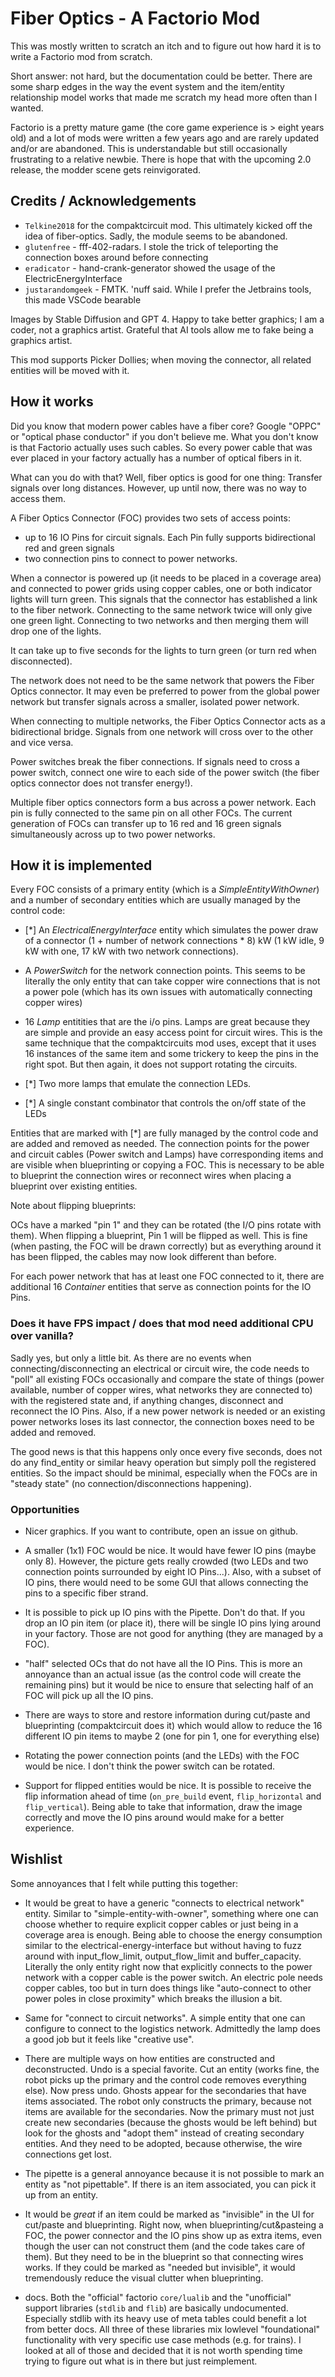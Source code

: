 # Fiber Optics - A Factorio Mod

This was mostly written to scratch an itch and to figure out how hard it is to write a Factorio mod from scratch.

Short answer: not hard, but the documentation could be better. There are some sharp edges in the way the event system and the item/entity relationship model works that made me scratch my head more often than I wanted.

Factorio is a pretty mature game (the core game experience is > eight years old) and a lot of mods were written a few years ago and are rarely updated and/or are abandoned. This is understandable but still occasionally frustrating to a relative newbie. There is hope that with the upcoming 2.0 release, the modder scene gets reinvigorated.

## Credits / Acknowledgements

- `Telkine2018` for the compaktcircuit mod. This ultimately kicked off the idea of fiber-optics. Sadly, the module seems to be abandoned.
- `glutenfree` - fff-402-radars. I stole the trick of teleporting the connection boxes around before connecting
- `eradicator` - hand-crank-generator showed the usage of the ElectricEnergyInterface
- `justarandomgeek` - FMTK. 'nuff said. While I prefer the Jetbrains tools, this made VSCode bearable

Images by Stable Diffusion and GPT 4. Happy to take better graphics; I am a coder, not a graphics artist. Grateful that AI tools allow me to fake being a graphics artist.

This mod supports Picker Dollies; when moving the connector, all related entities will be moved with it.

## How it works

Did you know that modern power cables have a fiber core? Google "OPPC" or "optical phase conductor" if you don't believe me. What you don't know is that Factorio actually uses such cables. So every power cable that was ever placed in your factory actually has a number of optical fibers in it.

What can you do with that? Well, fiber optics is good for one thing: Transfer signals over long distances. However, up until now, there was no way to access them.

A Fiber Optics Connector (FOC) provides two sets of access points:

- up to 16 IO Pins for circuit signals. Each Pin fully supports bidirectional red and green signals
- two connection pins to connect to power networks.

When a connector is powered up (it needs to be placed in a coverage area) and connected to power grids using copper cables, one or both indicator lights will turn green. This signals that the connector has established a link to the fiber network. Connecting to the same network twice will only give one green light. Connecting to two networks and then merging them will drop one of the lights.

It can take up to five seconds for the lights to turn green (or turn red when disconnected).

The network does not need to be the same network that powers the Fiber Optics connector. It may even be preferred to power from the global power network but transfer signals across a smaller, isolated power network.

When connecting to multiple networks, the Fiber Optics Connector acts as a bidirectional bridge. Signals from one network will cross over to the other and vice versa.

Power switches break the fiber connections. If signals need to cross a power switch, connect one wire to each side of the power switch (the fiber optics connector does not transfer energy!).

Multiple fiber optics connectors form a bus across a power network. Each pin is fully connected to the same pin on all other FOCs. The current generation of FOCs can transfer up to 16 red and 16 green signals simultaneously across up to two power networks.

## How it is implemented

Every FOC consists of a primary entity (which is a _SimpleEntityWithOwner_) and a number of secondary entities which are usually managed by the control code:

- [*] An _ElectricalEnergyInterface_ entity which simulates the power draw of a connector (1 + number of network connections * 8) kW (1 kW idle, 9 kW with one, 17 kW with two network connections).

- A _PowerSwitch_ for the network connection points. This seems to be literally the only entity that can take copper wire connections that is not a power pole (which has its own issues with automatically connecting copper wires)

- 16 _Lamp_ entitities that are the i/o pins. Lamps are great because they are simple and provide an easy access point for circuit wires. This is the same technique that the compaktcircuits mod uses, except that it uses 16 instances of the same item and some trickery to keep the pins in the right spot. But then again, it does not support rotating the circuits.

- [*] Two more lamps that emulate the connection LEDs.

- [*] A single constant combinator that controls the on/off state of
  the LEDs

Entities that are marked with [*] are fully managed by the control code and are added and removed as needed. The connection points for the power and circuit cables (Power switch and Lamps) have corresponding items and are visible when blueprinting or copying a FOC. This is necessary to be able to blueprint the connection wires or reconnect wires when placing a blueprint over existing entities.

Note about flipping blueprints:

OCs have a marked "pin 1" and they can be rotated (the I/O pins rotate with them). When flipping a blueprint, Pin 1 will be flipped as well. This is fine (when pasting, the FOC will be drawn correctly) but as everything around it has been flipped, the cables may now look different than before.

For each power network that has at least one FOC connected to it, there are additional 16 _Container_ entities that serve as connection points for the IO Pins.

### Does it have FPS impact / does that mod need additional CPU over vanilla?

Sadly yes, but only a little bit. As there are no events when connecting/disconnecting an electrical or circuit wire, the code needs to "poll" all existing FOCs occasionally and compare the state of things (power available, number of copper wires, what networks they are connected to) with the registered state and, if anything changes, disconnect and reconnect the IO Pins. Also, if a new power network is needed or an existing power networks loses its last connector, the connection boxes need to be added and removed.

The good news is that this happens only once every five seconds, does not do any find_entity or similar heavy operation but simply poll the registered entities. So the impact should be minimal, especially when the FOCs are in "steady state" (no connection/disconnections happening).

### Opportunities

- Nicer graphics. If you want to contribute, open an issue on github.

- A smaller (1x1) FOC would be nice. It would have fewer IO pins (maybe only 8). However, the picture gets really crowded (two LEDs and two connection points surrounded by eight IO Pins...). Also, with a subset of IO pins, there would need to be some GUI that allows connecting the pins to a specific fiber strand.

- It is possible to pick up IO pins with the Pipette. Don't do that. If you drop an IO pin item (or place it), there will be single IO pins lying around in your factory. Those are not good for anything (they are managed by a FOC).

- "half" selected OCs that do not have all the IO Pins. This is more an annoyance than an actual issue (as the control code will create the remaining pins) but it would be nice to ensure that selecting half of an FOC will pick up all the IO pins.

- There are ways to store and restore information during cut/paste and blueprinting (compaktcircuit does it) which would allow to reduce the 16 different IO pin items to maybe 2 (one for pin 1, one for everything else)

- Rotating the power connection points (and the LEDs) with the FOC would be nice. I don't think the power switch can be rotated.

- Support for flipped entities would be nice. It is possible to receive the flip information ahead of time (`on_pre_build` event, `flip_horizontal` and `flip_vertical`). Being able to take that information, draw the image correctly and move the IO pins around would make for a better experience.

## Wishlist

Some annoyances that I felt while putting this together:

- It would be great to have a generic "connects to electrical network" entity. Similar to "simple-entity-with-owner", something where one can choose whether to require explicit copper cables or just being in a coverage area is enough. Being able to choose the energy consumption similar to the electrical-energy-interface but without having to fuzz around with input_flow_limit, output_flow_limit and buffer_capacity. Literally the only entity right now that explicitly connects to the power network with a copper cable is the power switch. An electric pole needs copper cables, too but in turn does things like "auto-connect to other power poles in close proximity" which breaks the illusion a bit.

- Same for "connect to circuit networks". A simple entity that one can configure to connect to the logistics network. Admittedly the lamp does a good job but it feels like "creative use".

- There are multiple ways on how entities are constructed and deconstructed. Undo is a special favorite. Cut an entity (works fine, the robot picks up the primary and the control code removes everything else). Now press undo. Ghosts appear for the secondaries that have items associated. The robot only constructs the primary, because not items are available for the secondaries. Now the primary must not just create new secondaries (because the ghosts would be left behind) but look for the ghosts and "adopt them" instead of creating secondary entities. And they need to be adopted, because otherwise, the wire connections get lost.

- The pipette is a general annoyance because it is not possible to mark an entity as "not pipettable". If there is an item associated, you can pick it up from an entity.

- It would be _great_ if an item could be marked as "invisible" in the UI for cut/paste and blueprinting. Right now, when blueprinting/cut&pasteing a FOC, the power connector and the IO pins show up as extra items, even though the user can not construct them (and the code takes care of them). But they need to be in the blueprint so that connecting wires works. If they could be marked as "needed but invisible", it would tremendously reduce the visual clutter when blueprinting.

- docs. Both the "official" factorio `core/lualib` and the "unofficial" support libraries (`stdlib` and `flib`) are basically undocumented. Especially stdlib with its heavy use of meta tables could benefit a lot from better docs. All three of these libraries mix lowlevel "foundational" functionality with very specific use case methods (e.g. for trains). I looked at all of those and decided that it is not worth spending time trying to figure out what is in there but just reimplement.
